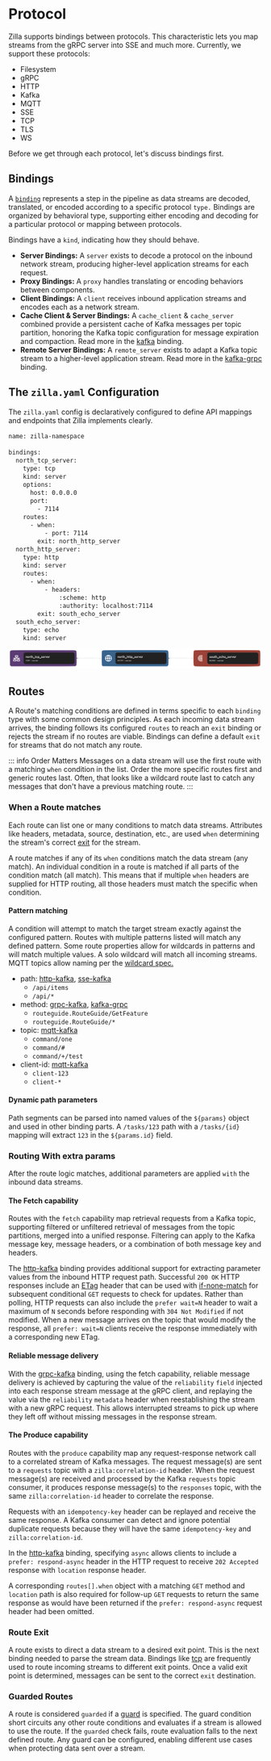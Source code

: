 # Protocol

Zilla supports bindings between protocols. This characteristic lets you map streams from the gRPC server into SSE and much more. Currently, we support these protocols:

- Filesystem
- gRPC
- HTTP
- Kafka
- MQTT
- SSE
- TCP
- TLS
- WS

Before we get through each protocol, let's discuss bindings first.

## Bindings

A [`binding`](../../reference/config/overview.md#bindings) represents a step in the pipeline as data streams are decoded, translated, or encoded according to a specific protocol `type.` Bindings are organized by behavioral type, supporting either encoding and decoding for a particular protocol or mapping between protocols.

Bindings have a `kind`, indicating how they should behave.

- **Server Bindings:** A `server` exists to decode a protocol on the inbound network stream, producing higher-level application streams for each request.
- **Proxy Bindings:** A `proxy` handles translating or encoding behaviors between components.
- **Client Bindings:** A `client` receives inbound application streams and encodes each as a network stream.
- **Cache Client & Server Bindings:** A `cache_client` & `cache_server` combined provide a persistent cache of Kafka messages per topic partition, honoring the Kafka topic configuration for message expiration and compaction. Read more in the [kafka](../../reference/config/bindings/kafka/README.md#cache-behavior) binding.
- **Remote Server Bindings:** A `remote_server` exists to adapt a Kafka topic stream to a higher-level application stream. Read more in the [kafka-grpc](../../reference/config/bindings/kafka-grpc/README.md) binding.

## The `zilla.yaml` Configuration

The `zilla.yaml` config is declaratively configured to define API mappings and endpoints that Zilla implements clearly.

```yaml{5-6,16-17,25-26}
name: zilla-namespace

bindings:
  north_tcp_server:
    type: tcp
    kind: server
    options:
      host: 0.0.0.0
      port:
        - 7114
    routes:
      - when:
          - port: 7114
        exit: north_http_server
  north_http_server:
    type: http
    kind: server
    routes:
      - when:
          - headers:
              :scheme: http
              :authority: localhost:7114
        exit: south_echo_server
  south_echo_server:
    type: echo
    kind: server
```

![Binding Pipeline](../bindings-simple.png)

## Routes

A Route's matching conditions are defined in terms specific to each `binding` type with some common design principles. As each incoming data stream arrives, the binding follows its configured `routes` to reach an `exit` binding or rejects the stream if no routes are viable. Bindings can define a default `exit` for streams that do not match any route.

::: info Order Matters
Messages on a data stream will use the first route with a matching `when` condition in the list. Order the more specific routes first and generic routes last. Often, that looks like a wildcard route last to catch any messages that don't have a previous matching route.
:::

### When a Route matches

Each route can list one or many conditions to match data streams. Attributes like headers, metadata, source, destination, etc., are used `when` determining the stream's correct [exit](#route-exit) for the stream.

A route matches if any of its `when` conditions match the data stream (any match). An individual condition in a route is matched if all parts of the condition match (all match). This means that if multiple `when` headers are supplied for HTTP routing, all those headers must match the specific when condition.

#### Pattern matching

A condition will attempt to match the target stream exactly against the configured pattern. Routes with multiple patterns listed will match any defined pattern. Some route properties allow for wildcards in patterns and will match multiple values. A solo wildcard will match all incoming streams. MQTT topics allow naming per the [wildcard spec.](https://docs.oasis-open.org/mqtt/mqtt/v5.0/os/mqtt-v5.0-os.html#_Toc3901241)

- path: [http-kafka], [sse-kafka]
  - `/api/items`
  - `/api/*`
- method: [grpc-kafka], [kafka-grpc]
  - `routeguide.RouteGuide/GetFeature`
  - `routeguide.RouteGuide/*`
- topic: [mqtt-kafka]
  - `command/one`
  - `command/#`
  - `command/+/test`
- client-id: [mqtt-kafka]
  - `client-123`
  - `client-*`

[http-kafka]:../../reference/config/bindings/http-kafka/proxy.md#routes
[sse-kafka]:../../reference/config/bindings/sse-kafka/proxy.md#routes
[grpc-kafka]:../../reference/config/bindings/grpc-kafka/proxy.md#routes
[kafka-grpc]:../../reference/config/bindings/kafka-grpc/remote_server.md#routes
[mqtt-kafka]:../../reference/config/bindings/mqtt-kafka/proxy.md#routes

#### Dynamic path parameters

Path segments can be parsed into named values of the `${params}` object and used in other binding parts. A `/tasks/123` path with a `/tasks/{id}` mapping will extract `123` in the `${params.id}` field.

### Routing With extra params

After the route logic matches, additional parameters are applied `with` the inbound data streams.

#### The Fetch capability

Routes with the `fetch` capability map retrieval requests from a Kafka topic, supporting filtered or unfiltered retrieval of messages from the topic partitions, merged into a unified response. Filtering can apply to the Kafka message key, message headers, or a combination of both message key and headers.

The [http-kafka](../../reference/config/bindings/http-kafka/README.md) binding provides additional support for extracting parameter values from the inbound HTTP request path. Successful `200 OK` HTTP responses include an [ETag](https://developer.mozilla.org/en-US/docs/Web/HTTP/Headers/ETag) header that can be used with [if-none-match](https://developer.mozilla.org/en-US/docs/Web/HTTP/Headers/If-None-Match) for subsequent conditional `GET` requests to check for updates. Rather than polling, HTTP requests can also include the `prefer wait=N` header to wait a maximum of `N` seconds before responding with `304 Not Modified` if not modified. When a new message arrives on the topic that would modify the response, all `prefer: wait=N` clients receive the response immediately with a corresponding new ETag.

#### Reliable message delivery

With the [grpc-kafka](../../reference/config/bindings/grpc-kafka/README.md) binding, using the fetch capability, reliable message delivery is achieved by capturing the value of the `reliability` `field` injected into each response stream message at the gRPC client, and replaying the value via the `reliability` `metadata` header when reestablishing the stream with a new gRPC request. This allows interrupted streams to pick up where they left off without missing messages in the response stream.

#### The Produce capability

Routes with the `produce` capability map any request-response network call to a correlated stream of Kafka messages. The request message(s) are sent to a `requests` topic with a `zilla:correlation-id` header. When the request message(s) are received and processed by the Kafka `requests` topic consumer, it produces response message(s) to the `responses` topic, with the same `zilla:correlation-id` header to correlate the response.

Requests with an `idempotency-key` header can be replayed and receive the same response. A Kafka consumer can detect and ignore potential duplicate requests because they will have the same `idempotency-key` and `zilla:correlation-id`.

In the [http-kafka](../../reference/config/bindings/http-kafka/README.md) binding, specifying `async` allows clients to include a `prefer: respond-async` header in the HTTP request to receive `202 Accepted` response with `location` response header.

A corresponding `routes[].when` object with a matching `GET` method and `location` path is also required for follow-up `GET` requests to return the same response as would have been returned if the `prefer: respond-async` request header had been omitted.

### Route Exit

A route exists to direct a data stream to a desired exit point. This is the next binding needed to parse the stream data. Bindings like [tcp](../../reference/config/bindings/tcp/README.md) are frequently used to route incoming streams to different exit points. Once a valid exit point is determined, messages can be sent to the correct `exit` destination.

### Guarded Routes

A route is considered `guarded` if a [guard](../guards.md) is specified. The guard condition short circuits any other route conditions and evaluates if a stream is allowed to use the route. If the `guarded` check fails, route evaluation falls to the next defined route. Any guard can be configured, enabling different use cases when protecting data sent over a stream.
